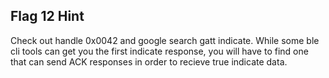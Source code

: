 ## Flag 12 Hint

Check out handle 0x0042 and google search gatt indicate.  While some ble cli tools can get you the first indicate response, you will have to find one that can send ACK responses in order to recieve true indicate data.  
